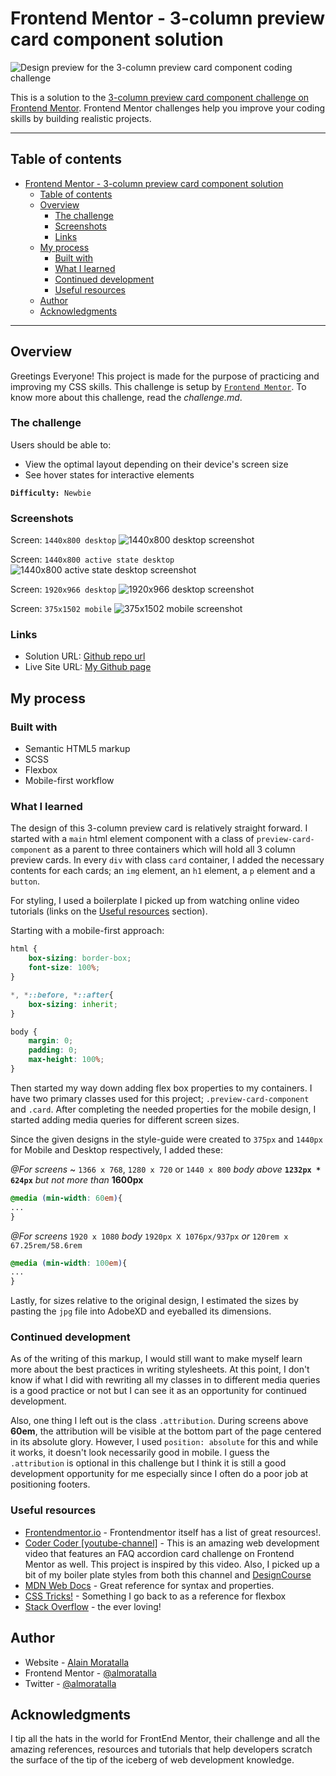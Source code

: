 # Frontend Mentor - 3-column preview card component solution

![Design preview for the 3-column preview card component coding challenge](./design/desktop-preview.jpg)

This is a solution to the [3-column preview card component challenge on Frontend Mentor](https://www.frontendmentor.io/challenges/3column-preview-card-component-pH92eAR2-). Frontend Mentor challenges help you improve your coding skills by building realistic projects. 

---
## Table of contents

- [Frontend Mentor - 3-column preview card component solution](#frontend-mentor---3-column-preview-card-component-solution)
  - [Table of contents](#table-of-contents)
  - [Overview](#overview)
    - [The challenge](#the-challenge)
    - [Screenshots](#screenshots)
    - [Links](#links)
  - [My process](#my-process)
    - [Built with](#built-with)
    - [What I learned](#what-i-learned)
    - [Continued development](#continued-development)
    - [Useful resources](#useful-resources)
  - [Author](#author)
  - [Acknowledgments](#acknowledgments)

---

## Overview
Greetings Everyone! This project is made for the purpose of practicing and improving my CSS skills. 
This challenge is setup by [`Frontend Mentor`](https://www.frontendmentor.io/challenges/3column-preview-card-component-pH92eAR2-). To know more about this challenge, read the *challenge.md*.

### The challenge

Users should be able to:

- View the optimal layout depending on their device's screen size
- See hover states for interactive elements

**`Difficulty:`**` Newbie`

### Screenshots

Screen: `1440x800 desktop`
![1440x800 desktop screenshot](./screens/screenshot-desktop-1440x800.png)

Screen: `1440x800 active state desktop`
![1440x800 active state desktop screenshot](./screens/screenshot-desktop-active-state-1440x800.png)

Screen: `1920x966 desktop`
![1920x966 desktop screenshot](./screens/screenshot-desktop-1920x966.png)

Screen: `375x1502 mobile`
![375x1502 mobile screenshot](./screens/screenshot-mobile-375x1502.png)


### Links

- Solution URL: [Github repo url](https://github.com/almoratalla/3-column-preview-card-component)
- Live Site URL: [My Github page](https://almoratalla.github.io/projects/learning/3-column-preview-card-component)

## My process

### Built with

- Semantic HTML5 markup
- SCSS
- Flexbox
- Mobile-first workflow


### What I learned

The design of this 3-column preview card is relatively straight forward. I started with a `main` html element component with a class of `preview-card-component` as a parent to three containers which will hold all 3 column preview cards. In every `div` with class `card` container, I added the necessary contents for each cards; an `img` element, an `h1` element, a `p` element and a `button`.

For styling, I used a boilerplate I picked up from watching online video tutorials (links on the [Useful resources](#useful-resources) section). 

Starting with a mobile-first approach: 

```css
html {
    box-sizing: border-box;
    font-size: 100%;
}

*, *::before, *::after{
    box-sizing: inherit;
}

body {
    margin: 0;
    padding: 0;
    max-height: 100%;
}
```

Then started my way down adding flex box properties to my containers. 
I have two primary classes used for this project; `.preview-card-component` and `.card`.
After completing the needed properties for the mobile design, I started adding media queries for different screen sizes.

Since the given designs in the style-guide were created to `375px` and `1440px` for Mobile and Desktop respectively, I added these:

*@For screens* ~ `1366 x 768`, `1280 x 720` or `1440 x 800`
*body above* **`1232px * 624px`** *but not more than* **1600px**
```css
@media (min-width: 60em){
...
}
```

*@For screens* `1920 x 1080` 
*body* `1920px X 1076px/937px` *or* `120rem x 67.25rem/58.6rem`
```css
@media (min-width: 100em){
...
}
```

Lastly, for sizes relative to the original design, I estimated the sizes by pasting the `jpg` file into AdobeXD and eyeballed its dimensions. 

### Continued development

As of the writing of this markup, I would still want to make myself learn more about the best practices in writing stylesheets. At this point, I don't know if what I did with rewriting all my classes in to different media queries is a good practice or not but I can see it as an opportunity for continued development. 

Also, one thing I left out is the class `.attribution`. During screens above **60em**, the attribution will be visible at the bottom part of the page centered in its absolute glory. However, I used `position: absolute` for this and while it works, it doesn't look necessarily good in mobile. I guess the `.attribution` is optional in this challenge but I think it is still a good development opportunity for me especially since I often do a poor job at positioning footers.

### Useful resources

- [Frontendmentor.io](https://www.frontendmentor.io/resources) - Frontendmentor itself has a list of great resources!.
- [Coder Coder [youtube-channel]](https://youtu.be/FboXxLxg8eo) - This is an amazing web development video that features an FAQ accordion card challenge on Frontend Mentor as well. This project is inspired by this video. Also, I picked up a bit of my boiler plate styles from both this channel and [DesignCourse](https://www.youtube.com/user/DesignCourse)
- [MDN Web Docs](https://developer.mozilla.org/en-US/docs/Web/CSS/Reference) - Great reference for syntax and properties.
- [CSS Tricks!](https://css-tricks.com/snippets/css/a-guide-to-flexbox/) - Something I go back to as a reference for flexbox
- [Stack Overflow](https://stackoverflow.com/) - the ever loving!



## Author

- Website - [Alain Moratalla](https://github.com/almoratalla)
- Frontend Mentor - [@almoratalla](https://www.frontendmentor.io/profile/almoratalla)
- Twitter - [@almoratalla](https://twitter.com/almoratalla)


## Acknowledgments

I tip all the hats in the world for FrontEnd Mentor, their challenge and all the amazing references, resources and tutorials that help developers scratch the surface of the tip of the iceberg of web development knowledge.  
